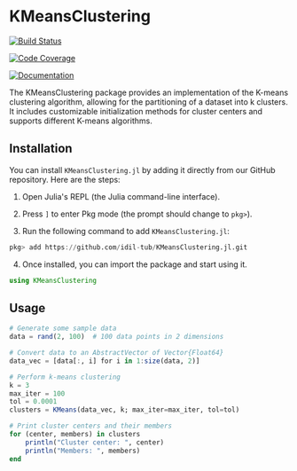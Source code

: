 # KMeansClustering

[![Build Status](https://github.com/idil-tub/KMeansClustering.jl/actions/workflows/CI.yml/badge.svg?branch=main)](https://github.com/idil-tub/KMeansClustering.jl/actions/workflows/CI.yml?query=branch%3Amain)

[![Code Coverage](https://codecov.io/github/idil-tub/KMeansClustering.jl/graph/badge.svg?token=MVVT1D4HSD)](https://codecov.io/github/idil-tub/KMeansClustering.jl)

[![Documentation](https://img.shields.io/badge/docs-dev-blue.svg)](https://idil-tub.github.io/KMeansClustering.jl/dev/)

The KMeansClustering package provides an implementation of the K-means clustering algorithm, allowing for the partitioning of a dataset into k clusters. It includes customizable initialization methods for cluster centers and supports different K-means algorithms.

## Installation

You can install `KMeansClustering.jl` by adding it directly from our GitHub repository. Here are the steps:

1. Open Julia's REPL (the Julia command-line interface).

2. Press `]` to enter Pkg mode (the prompt should change to `pkg>`).

3. Run the following command to add `KMeansClustering.jl`:

```julia
pkg> add https://github.com/idil-tub/KMeansClustering.jl.git
```

 4. Once installed, you can import the package and start using it.
```julia
using KMeansClustering
```

## Usage

```julia
# Generate some sample data
data = rand(2, 100)  # 100 data points in 2 dimensions

# Convert data to an AbstractVector of Vector{Float64}
data_vec = [data[:, i] for i in 1:size(data, 2)]

# Perform k-means clustering
k = 3
max_iter = 100
tol = 0.0001
clusters = KMeans(data_vec, k; max_iter=max_iter, tol=tol)

# Print cluster centers and their members
for (center, members) in clusters
    println("Cluster center: ", center)
    println("Members: ", members)
end

```




